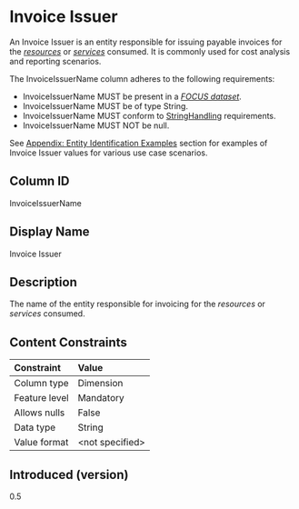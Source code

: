 # Invoice Issuer

An Invoice Issuer is an entity responsible for issuing payable invoices for the [*resources*](#glossary:resource) or [*services*](#glossary:service) consumed. It is commonly used for cost analysis and reporting scenarios.

The InvoiceIssuerName column adheres to the following requirements:

* InvoiceIssuerName MUST be present in a [*FOCUS dataset*](#glossary:FOCUS-dataset).
* InvoiceIssuerName MUST be of type String.
* InvoiceIssuerName MUST conform to [StringHandling](#stringhandling) requirements.
* InvoiceIssuerName MUST NOT be null.

See [Appendix: Entity Identification Examples](#entityidentification) section for examples of Invoice Issuer values for various use case scenarios.

## Column ID

InvoiceIssuerName

## Display Name

Invoice Issuer

## Description

The name of the entity responsible for invoicing for the *resources* or *services* consumed.

## Content Constraints

| Constraint      | Value           |
|:----------------|:----------------|
| Column type     | Dimension       |
| Feature level   | Mandatory       |
| Allows nulls    | False           |
| Data type       | String          |
| Value format    | \<not specified> |

## Introduced (version)

0.5
